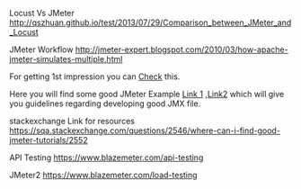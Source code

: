 Locust Vs JMeter http://qszhuan.github.io/test/2013/07/29/Comparison_between_JMeter_and_Locust

JMeter Workflow  http://jmeter-expert.blogspot.com/2010/03/how-apache-jmeter-simulates-multiple.html

For getting 1st impression you can [Check](http://jmeter-expert.blogspot.com/) this.

Here you will find some good JMeter Example  [Link 1](https://github.com/smarigowda/jmeterexamples) ,[Link2](https://github.com/pragmatictesters/jmeter-examples) which will give you guidelines regarding developing good JMX file.

stackexchange Link for resources https://sqa.stackexchange.com/questions/2546/where-can-i-find-good-jmeter-tutorials/2552

API Testing https://www.blazemeter.com/api-testing

JMeter2 https://www.blazemeter.com/load-testing

